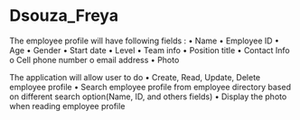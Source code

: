 # Dsouza_Freya
The employee profile will have following fields :
• Name
• Employee ID
• Age
• Gender
• Start date
• Level
• Team info
• Position title
• Contact Info
o Cell phone number
o email address
• Photo

The application will allow user to do
• Create, Read, Update, Delete employee profile
• Search employee profile from employee directory based on different search
option(Name, ID, and others fields)
• Display the photo when reading employee profile
